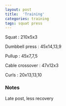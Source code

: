 ```yaml
---
layout: post
title:  'Training'
categories: training
tags: squat press
---
```


Squat : 210x5x3

Dumbbell press  : 45x14,13,9

Pullup  : 45x7,7,5

Cable crossover : 47x12x3

Curls : 20x13,13,10

### Notes

Late post, less recovery
